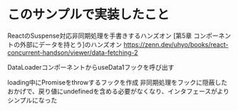 # このサンプルで実装したこと
ReactのSuspense対応非同期処理を手書きするハンズオン
[第5章 コンポーネントの外部にデータを持とう]のハンズオン
https://zenn.dev/uhyo/books/react-concurrent-handson/viewer/data-fetching-2

DataLoaderコンポーネントからuseData1フックを呼び出す

loading中にPromiseをthrowするフックを作成
非同期処理をフックに隠蔽したおかげで、戻り値にundefinedを含める必要がなくなり、インタフェースがよりシンプルになった
